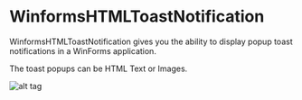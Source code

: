 # WinformsHTMLToastNotification


WinformsHTMLToastNotification gives you the ability to display popup toast notifications in a WinForms application.

The toast popups can be HTML Text or Images.

![alt tag](https://raw.githubusercontent.com/OceanAirdrop/WinformsHTMLToastNotification/ToastNotificationOSD/Images/demo.gif)



